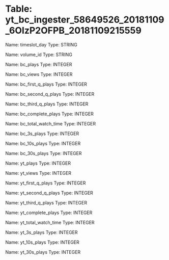 Table: yt_bc_ingester_58649526_20181109_6OIzP2OFPB_20181109215559
=================================================================

Name: timeslot_day
Type: STRING

Name: volume_id
Type: STRING

Name: bc_plays
Type: INTEGER

Name: bc_views
Type: INTEGER

Name: bc_first_q_plays
Type: INTEGER

Name: bc_second_q_plays
Type: INTEGER

Name: bc_third_q_plays
Type: INTEGER

Name: bc_complete_plays
Type: INTEGER

Name: bc_total_watch_time
Type: INTEGER

Name: bc_3s_plays
Type: INTEGER

Name: bc_10s_plays
Type: INTEGER

Name: bc_30s_plays
Type: INTEGER

Name: yt_plays
Type: INTEGER

Name: yt_views
Type: INTEGER

Name: yt_first_q_plays
Type: INTEGER

Name: yt_second_q_plays
Type: INTEGER

Name: yt_third_q_plays
Type: INTEGER

Name: yt_complete_plays
Type: INTEGER

Name: yt_total_watch_time
Type: INTEGER

Name: yt_3s_plays
Type: INTEGER

Name: yt_10s_plays
Type: INTEGER

Name: yt_30s_plays
Type: INTEGER


